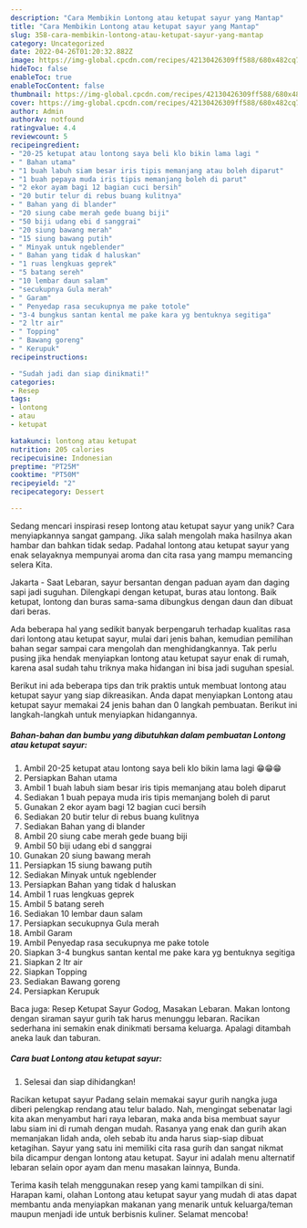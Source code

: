 ```yaml
---
description: "Cara Membikin Lontong atau ketupat sayur yang Mantap"
title: "Cara Membikin Lontong atau ketupat sayur yang Mantap"
slug: 358-cara-membikin-lontong-atau-ketupat-sayur-yang-mantap
category: Uncategorized
date: 2022-04-26T01:20:32.882Z
image: https://img-global.cpcdn.com/recipes/42130426309ff588/680x482cq70/lontong-atau-ketupat-sayur-foto-resep-utama.jpg
hideToc: false
enableToc: true
enableTocContent: false
thumbnail: https://img-global.cpcdn.com/recipes/42130426309ff588/680x482cq70/lontong-atau-ketupat-sayur-foto-resep-utama.jpg
cover: https://img-global.cpcdn.com/recipes/42130426309ff588/680x482cq70/lontong-atau-ketupat-sayur-foto-resep-utama.jpg
author: Admin
authorAv: notfound
ratingvalue: 4.4
reviewcount: 5
recipeingredient:
- "20-25 ketupat atau lontong saya beli klo bikin lama lagi "
- " Bahan utama"
- "1 buah labuh siam besar iris tipis memanjang atau boleh diparut"
- "1 buah pepaya muda iris tipis memanjang boleh di parut"
- "2 ekor ayam bagi 12 bagian cuci bersih"
- "20 butir telur di rebus buang kulitnya"
- " Bahan yang di blander"
- "20 siung cabe merah gede buang biji"
- "50 biji udang ebi d sanggrai"
- "20 siung bawang merah"
- "15 siung bawang putih"
- " Minyak untuk ngeblender"
- " Bahan yang tidak d haluskan"
- "1 ruas lengkuas geprek"
- "5 batang sereh"
- "10 lembar daun salam"
- "secukupnya Gula merah"
- " Garam"
- " Penyedap rasa secukupnya me pake totole"
- "3-4 bungkus santan kental me pake kara yg bentuknya segitiga"
- "2 ltr air"
- " Topping"
- " Bawang goreng"
- " Kerupuk"
recipeinstructions:

- "Sudah jadi dan siap dinikmati!"
categories:
- Resep
tags:
- lontong
- atau
- ketupat

katakunci: lontong atau ketupat 
nutrition: 205 calories
recipecuisine: Indonesian
preptime: "PT25M"
cooktime: "PT50M"
recipeyield: "2"
recipecategory: Dessert

---
```





Sedang mencari inspirasi resep lontong atau ketupat sayur yang unik? Cara menyiapkannya sangat gampang. Jika salah mengolah maka hasilnya akan hambar dan bahkan tidak sedap. Padahal lontong atau ketupat sayur yang enak selayaknya mempunyai aroma dan cita rasa yang mampu memancing selera Kita.





Jakarta - Saat Lebaran, sayur bersantan dengan paduan ayam dan daging sapi jadi suguhan. Dilengkapi dengan ketupat, buras atau lontong. Baik ketupat, lontong dan buras sama-sama dibungkus dengan daun dan dibuat dari beras.

Ada beberapa hal yang sedikit banyak berpengaruh terhadap kualitas rasa dari lontong atau ketupat sayur, mulai dari jenis bahan, kemudian pemilihan bahan segar sampai cara mengolah dan menghidangkannya. Tak perlu pusing jika hendak menyiapkan lontong atau ketupat sayur enak di rumah, karena asal sudah tahu triknya maka hidangan ini bisa jadi suguhan spesial.






Berikut ini ada beberapa tips dan trik praktis untuk membuat lontong atau ketupat sayur yang siap dikreasikan. Anda dapat menyiapkan Lontong atau ketupat sayur memakai 24 jenis bahan dan 0 langkah pembuatan. Berikut ini langkah-langkah untuk menyiapkan hidangannya.

<!--inarticleads1-->

##### Bahan-bahan dan bumbu yang dibutuhkan dalam pembuatan Lontong atau ketupat sayur:

1. Ambil 20-25 ketupat atau lontong saya beli klo bikin lama lagi 😁😁😁
1. Persiapkan  Bahan utama
1. Ambil 1 buah labuh siam besar iris tipis memanjang atau boleh diparut
1. Sediakan 1 buah pepaya muda iris tipis memanjang boleh di parut
1. Gunakan 2 ekor ayam bagi 12 bagian cuci bersih
1. Sediakan 20 butir telur di rebus buang kulitnya
1. Sediakan  Bahan yang di blander
1. Ambil 20 siung cabe merah gede buang biji
1. Ambil 50 biji udang ebi d sanggrai
1. Gunakan 20 siung bawang merah
1. Persiapkan 15 siung bawang putih
1. Sediakan  Minyak untuk ngeblender
1. Persiapkan  Bahan yang tidak d haluskan
1. Ambil 1 ruas lengkuas geprek
1. Ambil 5 batang sereh
1. Sediakan 10 lembar daun salam
1. Persiapkan secukupnya Gula merah
1. Ambil  Garam
1. Ambil  Penyedap rasa secukupnya me pake totole
1. Siapkan 3-4 bungkus santan kental me pake kara yg bentuknya segitiga
1. Siapkan 2 ltr air
1. Siapkan  Topping
1. Sediakan  Bawang goreng
1. Persiapkan  Kerupuk


Baca juga: Resep Ketupat Sayur Godog, Masakan Lebaran. Makan lontong dengan siraman sayur gurih tak harus menunggu lebaran. Racikan sederhana ini semakin enak dinikmati bersama keluarga. Apalagi ditambah aneka lauk dan taburan. 

<!--inarticleads2-->

##### Cara buat Lontong atau ketupat sayur:


1. Selesai dan siap dihidangkan!

Racikan ketupat sayur Padang selain memakai sayur gurih nangka juga diberi pelengkap rendang atau telur balado. Nah, mengingat sebenatar lagi kita akan menyambut hari raya lebaran, maka anda bisa membuat sayur labu siam ini di rumah dengan mudah. Rasanya yang enak dan gurih akan memanjakan lidah anda, oleh sebab itu anda harus siap-siap dibuat ketagihan. Sayur yang satu ini memiliki cita rasa gurih dan sangat nikmat bila dicampur dengan lontong atau ketupat. Sayur ini adalah menu alternatif lebaran selain opor ayam dan menu masakan lainnya, Bunda. 

Terima kasih telah menggunakan resep yang kami tampilkan di sini. Harapan kami, olahan Lontong atau ketupat sayur yang mudah di atas dapat membantu anda menyiapkan makanan yang menarik untuk keluarga/teman maupun menjadi ide untuk berbisnis kuliner. Selamat mencoba!
